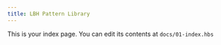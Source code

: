 ```yaml
---
title: LBH Pattern Library
---
```


This is your index page. You can edit its contents at `docs/01-index.hbs`
